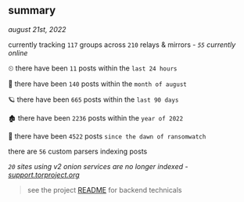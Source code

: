 
## summary
_august 21st, 2022_

currently tracking `117` groups across `210` relays & mirrors - _`55` currently online_

⏲ there have been `11` posts within the `last 24 hours`

🦈 there have been `140` posts within the `month of august`

🪐 there have been `665` posts within the `last 90 days`

🏚 there have been `2236` posts within the `year of 2022`

🦕 there have been `4522` posts `since the dawn of ransomwatch`

there are `56` custom parsers indexing posts

_`20` sites using v2 onion services are no longer indexed - [support.torproject.org](https://support.torproject.org/onionservices/v2-deprecation/)_

> see the project [README](https://github.com/joshhighet/ransomwatch#ransomwatch--) for backend technicals
